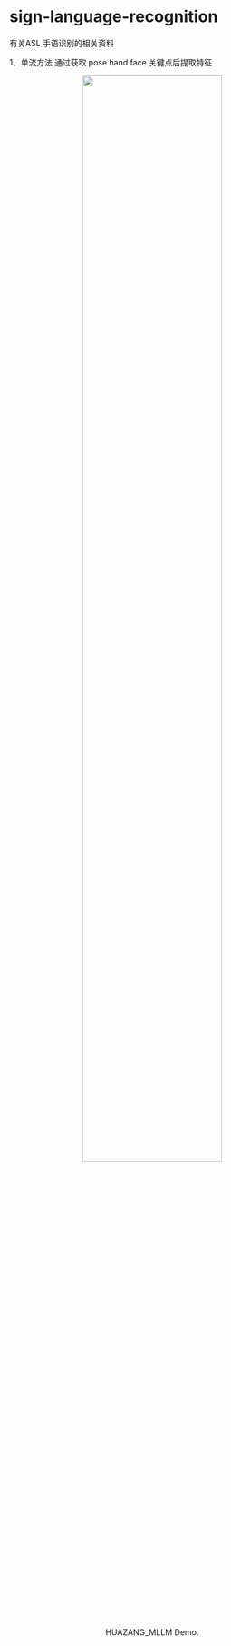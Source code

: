 # sign-language-recognition
有关ASL 手语识别的相关资料

1、单流方法 通过获取 pose hand face 关键点后提取特征

<p align="center">
    <img src="test_video/0925_1.mp4" width="70%"></a> <br>
    HUAZANG_MLLM Demo.
</p>
